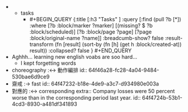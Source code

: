 -
	- tasks
		- #+BEGIN_QUERY
		  {:title [:h3 "Tasks" ]
		  :query [:find (pull ?b [*])
		  :where
		    [?b :block/marker ?marker]
		    [(missing? $ ?b :block/scheduled)]
		    [?b :block/page ?page]
		    [?page :block/original-name ?name]]
		  :breadcumb-show? false
		  :result-transform (fn [result]
		  (sort-by (fn [h]
		  (get h :block/created-at)) result))
		  :collapsed? false
		  }
		  #+END_QUERY
- Aghhh... learning new english voabs are soo hard...
	- I kept forgetting words
- choreography :<-> 動作編排
  id:: 64f46a28-fc28-4a04-9484-530bae6d9ce9
- 齋戒 :-> fast
  id:: 64f47232-b18e-4de9-a3c7-d934980e003a
- 對應的 :<-> corresponding
  extra:: Company losses were 50 percent worse than in the corresponding period last year.
  id:: 64f4724b-53b1-4cd3-8930-a481df341893